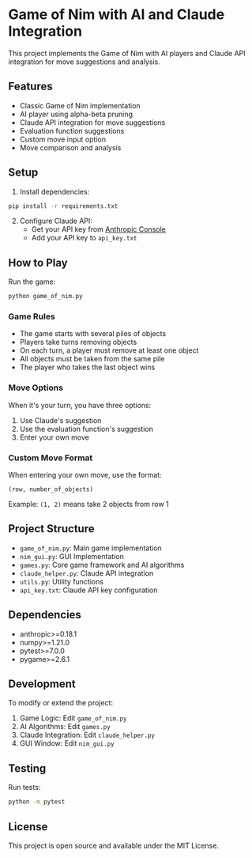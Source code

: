 # Game of Nim with AI and Claude Integration

This project implements the Game of Nim with AI players and Claude API integration for move suggestions and analysis.

## Features

- Classic Game of Nim implementation
- AI player using alpha-beta pruning
- Claude API integration for move suggestions
- Evaluation function suggestions
- Custom move input option
- Move comparison and analysis

## Setup

1. Install dependencies:
```bash
pip install -r requirements.txt
```

2. Configure Claude API:
   - Get your API key from [Anthropic Console](https://console.anthropic.com/)
   - Add your API key to `api_key.txt`

## How to Play

Run the game:
```bash
python game_of_nim.py
```

### Game Rules
- The game starts with several piles of objects
- Players take turns removing objects
- On each turn, a player must remove at least one object
- All objects must be taken from the same pile
- The player who takes the last object wins

### Move Options
When it's your turn, you have three options:
1. Use Claude's suggestion
2. Use the evaluation function's suggestion
3. Enter your own move

### Custom Move Format
When entering your own move, use the format:
```
(row, number_of_objects)
```
Example: `(1, 2)` means take 2 objects from row 1

## Project Structure

- `game_of_nim.py`: Main game implementation
- `nim_gui.py`: GUI Implementation
- `games.py`: Core game framework and AI algorithms
- `claude_helper.py`: Claude API integration
- `utils.py`: Utility functions
- `api_key.txt`: Claude API key configuration

## Dependencies

- anthropic>=0.18.1
- numpy>=1.21.0
- pytest>=7.0.0
- pygame>=2.6.1

## Development

To modify or extend the project:

1. Game Logic: Edit `game_of_nim.py`
2. AI Algorithms: Edit `games.py`
3. Claude Integration: Edit `claude_helper.py`
4. GUI Window: Edit `nim_gui.py`

## Testing

Run tests:
```bash
python -m pytest
```

## License

This project is open source and available under the MIT License.